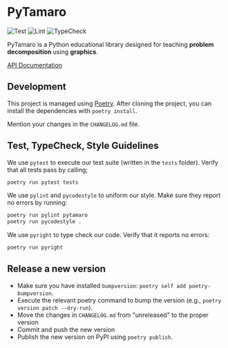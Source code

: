 # PyTamaro
![Test](https://github.com/LuCEresearchlab/pytamaro/workflows/Test/badge.svg)
![Lint](https://github.com/LuCEresearchlab/pytamaro/workflows/Lint/badge.svg)
![TypeCheck](https://github.com/LuCEresearchlab/pytamaro/workflows/TypeCheck/badge.svg)

PyTamaro is a Python educational library designed for teaching **problem decomposition** using **graphics**.

[API Documentation](https://pytamaro.readthedocs.org)

## Development

This project is managed using [Poetry](https://python-poetry.org/).
After cloning the project, you can install the dependencies with `poetry install`.

Mention your changes in the `CHANGELOG.md` file.

## Test, TypeCheck, Style Guidelines

We use `pytest` to execute our test suite (written in the `tests` folder). Verify that all tests pass by calling;
```bash
poetry run pytest tests
```

We use `pylint` and `pycodestyle` to uniform our style. Make sure they report no errors by running:
```bash
poetry run pylint pytamaro
poetry run pycodestyle .
```

We use `pyright` to type check our code. Verify that it reports no errors:
```bash
poetry run pyright
```

## Release a new version

- Make sure you have installed `bumpversion`: `poetry self add poetry-bumpversion`.
- Execute the relevant poetry command to bump the version (e.g., `poetry version patch --dry-run`).
- Move the changes in `CHANGELOG.md` from "unreleased" to the proper version
- Commit and push the new version
- Publish the new version on PyPI using `poetry publish`.